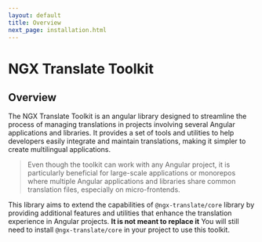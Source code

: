 ```yaml
---
layout: default
title: Overview
next_page: installation.html
---
```


# NGX Translate Toolkit

## Overview

The NGX Translate Toolkit is an angular library designed to streamline the process of managing translations in projects involving several Angular applications and libraries. It provides a set of tools and utilities to help developers easily integrate and maintain translations, making it simpler to create multilingual applications.

> Even though the toolkit can work with any Angular project, it is particularly beneficial for large-scale applications or monorepos where multiple Angular applications and libraries share common translation files, especially on micro-frontends.

This library aims to extend the capabilities of `@ngx-translate/core` library by providing additional features and utilities that enhance the translation experience in Angular projects. **It is not meant to replace it** You will still need to install `@ngx-translate/core` in your project to use this toolkit.
